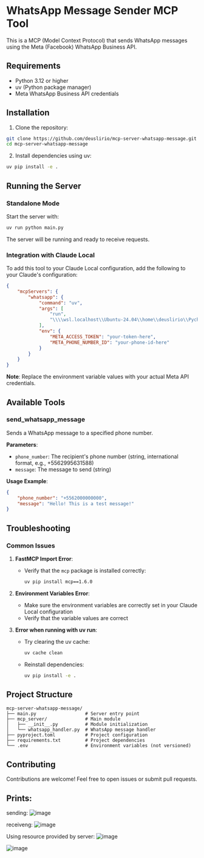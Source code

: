 # WhatsApp Message Sender MCP Tool

This is a MCP (Model Context Protocol) that sends WhatsApp messages using the Meta (Facebook) WhatsApp Business API.

## Requirements

- Python 3.12 or higher
- uv (Python package manager)
- Meta WhatsApp Business API credentials

## Installation

1. Clone the repository:
```bash
git clone https://github.com/deuslirio/mcp-server-whatsapp-message.git
cd mcp-server-whatsapp-message
```

2. Install dependencies using uv:
```bash
uv pip install -e .
```

## Running the Server

### Standalone Mode
Start the server with:
```bash
uv run python main.py
```

The server will be running and ready to receive requests.

### Integration with Claude Local
To add this tool to your Claude Local configuration, add the following to your Claude's configuration:

```json
{
    "mcpServers": {
        "whatsapp": {
            "command": "uv",
            "args": [
                "run",
                "\\\\wsl.localhost\\Ubuntu-24.04\\home\\deuslirio\\PycharmProjects\\mcp-server-whatsapp-message\\main.py"
            ],
            "env": {
                "META_ACCESS_TOKEN": "your-token-here",
                "META_PHONE_NUMBER_ID": "your-phone-id-here"
            }
        }
    }
}
```

**Note**: Replace the environment variable values with your actual Meta API credentials.

## Available Tools

### send_whatsapp_message
Sends a WhatsApp message to a specified phone number.

**Parameters**:
- `phone_number`: The recipient's phone number (string, international format, e.g., +5562995631588)
- `message`: The message to send (string)

**Usage Example**:
```json
{
    "phone_number": "+5562000000000",
    "message": "Hello! This is a test message!"
}
```

## Troubleshooting

### Common Issues

1. **FastMCP Import Error**:
   - Verify that the `mcp` package is installed correctly:
     ```bash
     uv pip install mcp==1.6.0
     ```

2. **Environment Variables Error**:
   - Make sure the environment variables are correctly set in your Claude Local configuration
   - Verify that the variable values are correct

3. **Error when running with uv run**:
   - Try clearing the uv cache:
     ```bash
     uv cache clean
     ```
   - Reinstall dependencies:
     ```bash
     uv pip install -e .
     ```

## Project Structure

```
mcp-server-whatsapp-message/
├── main.py                  # Server entry point
├── mcp_server/              # Main module
│   ├── __init__.py          # Module initialization
│   └── whatsapp_handler.py  # WhatsApp message handler
├── pyproject.toml           # Project configuration
├── requirements.txt         # Project dependencies
└── .env                     # Environment variables (not versioned)
```

## Contributing

Contributions are welcome! Feel free to open issues or submit pull requests.

## Prints:
sending:
![image](https://github.com/user-attachments/assets/58fc3c58-b584-4d7f-9646-c4eb23c2af81)

receiveng:
![image](https://github.com/user-attachments/assets/c9e6a5d3-e488-4900-a222-6fff1e403f28)

Using resource provided by server:
![image](https://github.com/user-attachments/assets/dd13c180-d286-4284-bb9c-f086b321f1b4)

![image](https://github.com/user-attachments/assets/d5862915-1787-4c95-81c1-8eca7388bdc3)
